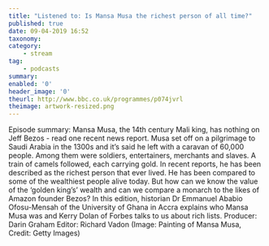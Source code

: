 ```yaml
---
title: "Listened to: Is Mansa Musa the richest person of all time?"
published: true
date: 09-04-2019 16:52
taxonomy:
category:
	- stream
tag:
	- podcasts
summary:
enabled: '0'
header_image: '0'
theurl: http://www.bbc.co.uk/programmes/p074jvrl
theimage: artwork-resized.png
--- 
```

Episode summary: Mansa Musa, the 14th century Mali king, has nothing on Jeff Bezos - read one recent news report. Musa set off on a pilgrimage to Saudi Arabia in the 1300s and it’s said he left with a caravan of 60,000 people. Among them were soldiers, entertainers, merchants and slaves. A train of camels followed, each carrying gold. In recent reports, he has been described as the richest person that ever lived. He has been compared to some of the wealthiest people alive today. But how can we know the value of the ‘golden king’s’ wealth and can we compare a monarch to the likes of Amazon founder Bezos? In this edition, historian Dr Emmanuel Ababio Ofosu-Mensah of the University of Ghana in Accra explains who Mansa Musa was and Kerry Dolan of Forbes talks to us about rich lists. Producer: Darin Graham Editor: Richard Vadon (Image: Painting of Mansa Musa, Credit: Getty Images)
